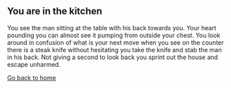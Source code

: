 ## You are in the kitchen 

You see the man sitting at the table with his back towards you. Your heart pounding you can almost see it pumping from outside your chest. You look around in confusion of what is your next move when you see on the counter there is a steak knife without hesitating you take the knife and stab the man in his back. Not giving a second to look back you sprint out the house and escape unharmed. 


[Go back to home](../home.md)